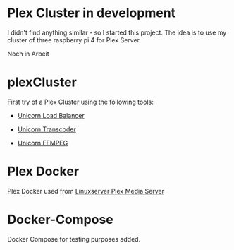 # Plex Cluster in development
I didn't find anything similar - so I started this project. The idea is to use my cluster of three raspberry pi 4 for Plex Server.

Noch in Arbeit

# plexCluster
First try of a Plex Cluster using the following tools:

- [Unicorn Load Balancer](https://github.com/UnicornTranscoder/UnicornLoadBalancer)

- [Unicorn Transcoder](https://github.com/UnicornTranscoder/UnicornTranscoder)

- [Unicorn FFMPEG](https://github.com/UnicornTranscoder/UnicornFFMPEG)




# Plex Docker
Plex Docker used from
[Linuxserver Plex Media Server](https://hub.docker.com/r/linuxserver/plex)

# Docker-Compose
Docker Compose for testing purposes added.
